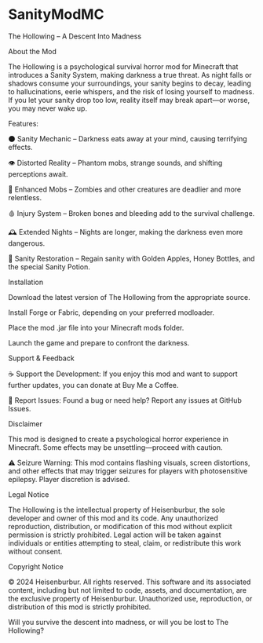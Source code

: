# SanityModMC
The Hollowing – A Descent Into Madness

About the Mod

The Hollowing is a psychological survival horror mod for Minecraft that introduces a Sanity System, making darkness a true threat. As night falls or shadows consume your surroundings, your sanity begins to decay, leading to hallucinations, eerie whispers, and the risk of losing yourself to madness. If you let your sanity drop too low, reality itself may break apart—or worse, you may never wake up.

Features:

🌑 Sanity Mechanic – Darkness eats away at your mind, causing terrifying effects.

👁 Distorted Reality – Phantom mobs, strange sounds, and shifting perceptions await.

🧟 Enhanced Mobs – Zombies and other creatures are deadlier and more relentless.

🩸 Injury System – Broken bones and bleeding add to the survival challenge.

🕰 Extended Nights – Nights are longer, making the darkness even more dangerous.

🍯 Sanity Restoration – Regain sanity with Golden Apples, Honey Bottles, and the special Sanity Potion.

Installation

Download the latest version of The Hollowing from the appropriate source.

Install Forge or Fabric, depending on your preferred modloader.

Place the mod .jar file into your Minecraft mods folder.

Launch the game and prepare to confront the darkness.

Support & Feedback

☕ Support the Development: If you enjoy this mod and want to support further updates, you can donate at Buy Me a Coffee.

🐞 Report Issues: Found a bug or need help? Report any issues at GitHub Issues.

Disclaimer

This mod is designed to create a psychological horror experience in Minecraft. Some effects may be unsettling—proceed with caution.

⚠ Seizure Warning: This mod contains flashing visuals, screen distortions, and other effects that may trigger seizures for players with photosensitive epilepsy. Player discretion is advised.

Legal Notice

The Hollowing is the intellectual property of Heisenburbur, the sole developer and owner of this mod and its code. Any unauthorized reproduction, distribution, or modification of this mod without explicit permission is strictly prohibited. Legal action will be taken against individuals or entities attempting to steal, claim, or redistribute this work without consent.

Copyright Notice

© 2024 Heisenburbur. All rights reserved. This software and its associated content, including but not limited to code, assets, and documentation, are the exclusive property of Heisenburbur. Unauthorized use, reproduction, or distribution of this mod is strictly prohibited.

Will you survive the descent into madness, or will you be lost to The Hollowing?
